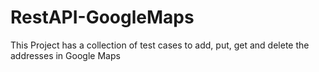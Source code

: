 # RestAPI-GoogleMaps
This Project has a collection of test cases to add, put, get and delete the addresses in Google Maps
